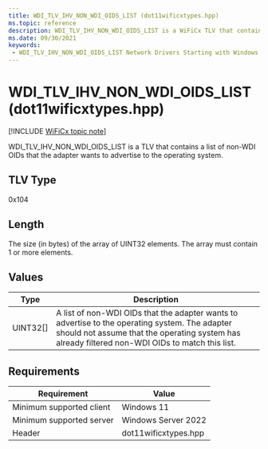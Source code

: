 ```yaml
---
title: WDI_TLV_IHV_NON_WDI_OIDS_LIST (dot11wificxtypes.hpp)
ms.topic: reference
description: WDI_TLV_IHV_NON_WDI_OIDS_LIST is a WiFiCx TLV that contains a list of non-WDI OIDs that the adapter wants to advertise to the operating system.
ms.date: 09/30/2021
keywords:
 - WDI_TLV_IHV_NON_WDI_OIDS_LIST Network Drivers Starting with Windows Vista
---
```


# WDI\_TLV\_IHV\_NON\_WDI\_OIDS\_LIST (dot11wificxtypes.hpp)

[!INCLUDE [WiFiCx topic note](../includes/wificx-version-warning.md)]


WDI\_TLV\_IHV\_NON\_WDI\_OIDS\_LIST is a TLV that contains a list of non-WDI OIDs that the adapter wants to advertise to the operating system.

## TLV Type


0x104

## Length


The size (in bytes) of the array of UINT32 elements. The array must contain 1 or more elements.

## Values


| Type       | Description                                                                                                                                                                                       |
|------------|---------------------------------------------------------------------------------------------------------------------------------------------------------------------------------------------------|
| UINT32\[\] | A list of non-WDI OIDs that the adapter wants to advertise to the operating system. The adapter should not assume that the operating system has already filtered non-WDI OIDs to match this list. |

 

## Requirements

|Requirement|Value|
|--- |--- |
|Minimum supported client|Windows 11|
|Minimum supported server|Windows Server 2022|
|Header|dot11wificxtypes.hpp|

 

 




